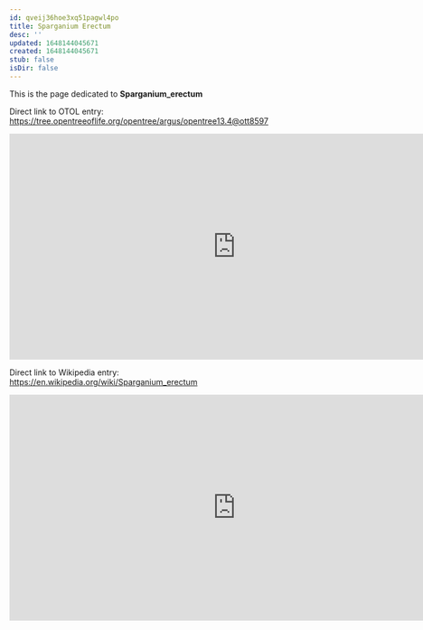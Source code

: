 ```yaml
---
id: qveij36hoe3xq51pagwl4po
title: Sparganium Erectum
desc: ''
updated: 1648144045671
created: 1648144045671
stub: false
isDir: false
---
```

This is the page dedicated to **Sparganium_erectum**


Direct link to OTOL entry: https://tree.opentreeoflife.org/opentree/argus/opentree13.4@ott8597



<html>
    <body>
    <iframe src="https://tree.opentreeoflife.org/opentree/argus/opentree13.4@ott8597"
    width="800" height="400" frameborder="0" allowfullscreen> </iframe>
    </body>
</html>
    


Direct link to Wikipedia entry: https://en.wikipedia.org/wiki/Sparganium_erectum



<html>
    <body>
    <iframe src="https://en.wikipedia.org/wiki/Sparganium_erectum"
    width="800" height="400" frameborder="0" allowfullscreen> </iframe>
    </body>
</html>
    
